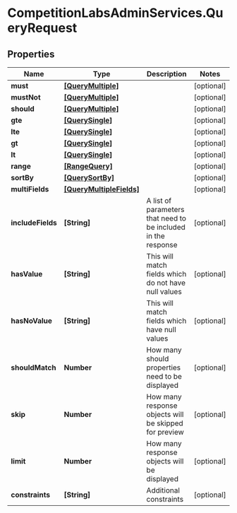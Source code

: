 # CompetitionLabsAdminServices.QueryRequest

## Properties

Name | Type | Description | Notes
------------ | ------------- | ------------- | -------------
**must** | [**[QueryMultiple]**](QueryMultiple.md) |  | [optional] 
**mustNot** | [**[QueryMultiple]**](QueryMultiple.md) |  | [optional] 
**should** | [**[QueryMultiple]**](QueryMultiple.md) |  | [optional] 
**gte** | [**[QuerySingle]**](QuerySingle.md) |  | [optional] 
**lte** | [**[QuerySingle]**](QuerySingle.md) |  | [optional] 
**gt** | [**[QuerySingle]**](QuerySingle.md) |  | [optional] 
**lt** | [**[QuerySingle]**](QuerySingle.md) |  | [optional] 
**range** | [**[RangeQuery]**](RangeQuery.md) |  | [optional] 
**sortBy** | [**[QuerySortBy]**](QuerySortBy.md) |  | [optional] 
**multiFields** | [**[QueryMultipleFields]**](QueryMultipleFields.md) |  | [optional] 
**includeFields** | **[String]** | A list of parameters that need to be included in the response | [optional] 
**hasValue** | **[String]** | This will match fields which do not have null values | [optional] 
**hasNoValue** | **[String]** | This will match fields which have null values | [optional] 
**shouldMatch** | **Number** | How many should properties need to be displayed | [optional] 
**skip** | **Number** | How many response objects will be skipped for preview | [optional] 
**limit** | **Number** | How many response objects will be displayed | [optional] 
**constraints** | **[String]** | Additional constraints | [optional] 


